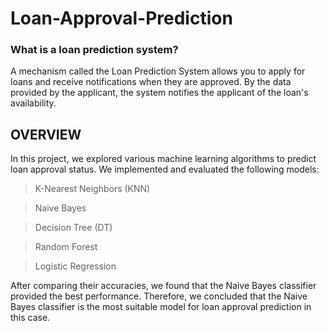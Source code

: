 # Loan-Approval-Prediction

### What is a loan prediction system?
A mechanism called the Loan Prediction System allows you to apply for loans and receive notifications when they are approved. By the data provided by the applicant, the system notifies the applicant of the loan's availability.

## OVERVIEW 

In this project, we explored various machine learning algorithms to predict loan approval status. We implemented and evaluated the following models:

> K-Nearest Neighbors (KNN)

> Naive Bayes

> Decision Tree (DT)

> Random Forest

> Logistic Regression

After comparing their accuracies, we found that the Naive Bayes classifier provided the best performance. Therefore, we concluded that the Naive Bayes classifier is the most suitable model for loan approval prediction in this case.
